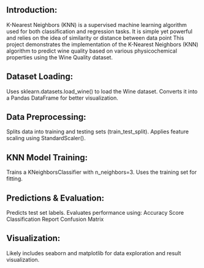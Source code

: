 ## Introduction:
K-Nearest Neighbors (KNN) is a supervised machine learning algorithm used for both classification and regression tasks.
It is simple yet powerful and relies on the idea of similarity or distance between data point
This project demonstrates the implementation of the K-Nearest Neighbors (KNN) algorithm to predict wine quality based on various physicochemical properties using the Wine Quality dataset.

## Dataset Loading:

Uses sklearn.datasets.load_wine() to load the Wine dataset.
Converts it into a Pandas DataFrame for better visualization.
## Data Preprocessing:

Splits data into training and testing sets (train_test_split).
Applies feature scaling using StandardScaler().

## KNN Model Training:

Trains a KNeighborsClassifier with n_neighbors=3.
Uses the training set for fitting.

## Predictions & Evaluation:

Predicts test set labels.
Evaluates performance using:
Accuracy Score
Classification Report
Confusion Matrix

## Visualization:

Likely includes seaborn and matplotlib for data exploration and result visualization.

